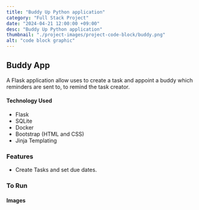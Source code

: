 ```yaml
---
title: "Buddy Up Python application"
category: "Full Stack Project"
date: "2024-04-21 12:00:00 +09:00"
desc: "Buddy Up Python application"
thumbnail: "./project-images/project-code-block/buddy.png"
alt: "code block graphic"
---
```


## Buddy App
A Flask application allow uses to create a task and appoint a buddy which reminders are sent to, to remind the task creator.

#### Technology Used 
- Flask
- SQLite
- Docker
- Bootstrap (HTML and CSS)
- Jinja Templating

### Features 
- Create Tasks and set due dates.


### To Run 

#### Images 

